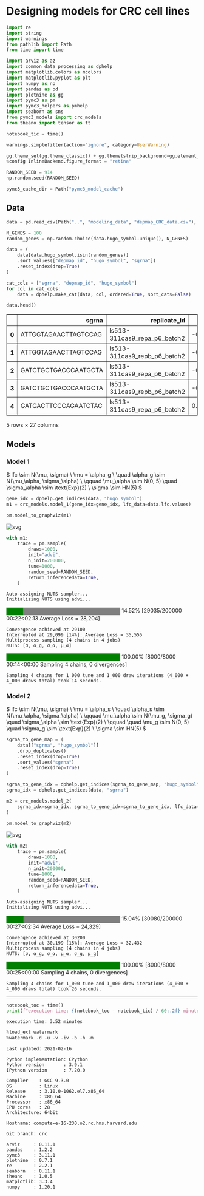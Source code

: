 # Designing models for CRC cell lines

```python
import re
import string
import warnings
from pathlib import Path
from time import time

import arviz as az
import common_data_processing as dphelp
import matplotlib.colors as mcolors
import matplotlib.pyplot as plt
import numpy as np
import pandas as pd
import plotnine as gg
import pymc3 as pm
import pymc3_helpers as pmhelp
import seaborn as sns
from pymc3_models import crc_models
from theano import tensor as tt

notebook_tic = time()

warnings.simplefilter(action="ignore", category=UserWarning)

gg.theme_set(gg.theme_classic() + gg.theme(strip_background=gg.element_blank()))
%config InlineBackend.figure_format = "retina"

RANDOM_SEED = 914
np.random.seed(RANDOM_SEED)

pymc3_cache_dir = Path("pymc3_model_cache")
```

## Data

```python
data = pd.read_csv(Path("..", "modeling_data", "depmap_CRC_data.csv"), low_memory=False)

N_GENES = 100
random_genes = np.random.choice(data.hugo_symbol.unique(), N_GENES)

data = (
    data[data.hugo_symbol.isin(random_genes)]
    .sort_values(["depmap_id", "hugo_symbol", "sgrna"])
    .reset_index(drop=True)
)

cat_cols = ["sgrna", "depmap_id", "hugo_symbol"]
for col in cat_cols:
    data = dphelp.make_cat(data, col, ordered=True, sort_cats=False)

data.head()
```

<div>
<style scoped>
    .dataframe tbody tr th:only-of-type {
        vertical-align: middle;
    }

    .dataframe tbody tr th {
        vertical-align: top;
    }

    .dataframe thead th {
        text-align: right;
    }
</style>
<table border="1" class="dataframe">
  <thead>
    <tr style="text-align: right;">
      <th></th>
      <th>sgrna</th>
      <th>replicate_id</th>
      <th>lfc</th>
      <th>pdna_batch</th>
      <th>passes_qc</th>
      <th>depmap_id</th>
      <th>primary_or_metastasis</th>
      <th>lineage</th>
      <th>lineage_subtype</th>
      <th>kras_mutation</th>
      <th>...</th>
      <th>log2_gene_cn_p1</th>
      <th>gene_cn</th>
      <th>n_muts</th>
      <th>any_deleterious</th>
      <th>variant_classification</th>
      <th>is_deleterious</th>
      <th>is_tcga_hotspot</th>
      <th>is_cosmic_hotspot</th>
      <th>mutated_at_guide_location</th>
      <th>rna_expr</th>
    </tr>
  </thead>
  <tbody>
    <tr>
      <th>0</th>
      <td>ATTGGTAGAACTTAGTCCAG</td>
      <td>ls513-311cas9_repa_p6_batch2</td>
      <td>-0.328006</td>
      <td>2</td>
      <td>True</td>
      <td>ACH-000007</td>
      <td>Primary</td>
      <td>colorectal</td>
      <td>colorectal_adenocarcinoma</td>
      <td>G12D</td>
      <td>...</td>
      <td>0.976114</td>
      <td>1.654121</td>
      <td>0</td>
      <td>False</td>
      <td>NaN</td>
      <td>NaN</td>
      <td>NaN</td>
      <td>NaN</td>
      <td>False</td>
      <td>5.14527</td>
    </tr>
    <tr>
      <th>1</th>
      <td>ATTGGTAGAACTTAGTCCAG</td>
      <td>ls513-311cas9_repb_p6_batch2</td>
      <td>-0.233740</td>
      <td>2</td>
      <td>True</td>
      <td>ACH-000007</td>
      <td>Primary</td>
      <td>colorectal</td>
      <td>colorectal_adenocarcinoma</td>
      <td>G12D</td>
      <td>...</td>
      <td>0.976114</td>
      <td>1.654121</td>
      <td>0</td>
      <td>False</td>
      <td>NaN</td>
      <td>NaN</td>
      <td>NaN</td>
      <td>NaN</td>
      <td>False</td>
      <td>5.14527</td>
    </tr>
    <tr>
      <th>2</th>
      <td>GATCTGCTGACCCAATGCTA</td>
      <td>ls513-311cas9_repa_p6_batch2</td>
      <td>-0.125088</td>
      <td>2</td>
      <td>True</td>
      <td>ACH-000007</td>
      <td>Primary</td>
      <td>colorectal</td>
      <td>colorectal_adenocarcinoma</td>
      <td>G12D</td>
      <td>...</td>
      <td>0.976114</td>
      <td>1.654121</td>
      <td>0</td>
      <td>False</td>
      <td>NaN</td>
      <td>NaN</td>
      <td>NaN</td>
      <td>NaN</td>
      <td>False</td>
      <td>5.14527</td>
    </tr>
    <tr>
      <th>3</th>
      <td>GATCTGCTGACCCAATGCTA</td>
      <td>ls513-311cas9_repb_p6_batch2</td>
      <td>-0.084501</td>
      <td>2</td>
      <td>True</td>
      <td>ACH-000007</td>
      <td>Primary</td>
      <td>colorectal</td>
      <td>colorectal_adenocarcinoma</td>
      <td>G12D</td>
      <td>...</td>
      <td>0.976114</td>
      <td>1.654121</td>
      <td>0</td>
      <td>False</td>
      <td>NaN</td>
      <td>NaN</td>
      <td>NaN</td>
      <td>NaN</td>
      <td>False</td>
      <td>5.14527</td>
    </tr>
    <tr>
      <th>4</th>
      <td>GATGACTTCCCAGAATCTAC</td>
      <td>ls513-311cas9_repa_p6_batch2</td>
      <td>0.306206</td>
      <td>2</td>
      <td>True</td>
      <td>ACH-000007</td>
      <td>Primary</td>
      <td>colorectal</td>
      <td>colorectal_adenocarcinoma</td>
      <td>G12D</td>
      <td>...</td>
      <td>0.976114</td>
      <td>1.654121</td>
      <td>0</td>
      <td>False</td>
      <td>NaN</td>
      <td>NaN</td>
      <td>NaN</td>
      <td>NaN</td>
      <td>False</td>
      <td>5.14527</td>
    </tr>
  </tbody>
</table>
<p>5 rows × 27 columns</p>
</div>

## Models

### Model 1

$
lfc \sim N(\mu, \sigma) \\
\mu = \alpha_g \\
\quad \alpha_g \sim N(\mu_\alpha, \sigma_\alpha) \\
\qquad \mu_\alpha \sim N(0, 5) \quad \sigma_\alpha \sim \text{Exp}(2) \\
\sigma \sim HN(5)
$

```python
gene_idx = dphelp.get_indices(data, "hugo_symbol")
m1 = crc_models.model_1(gene_idx=gene_idx, lfc_data=data.lfc.values)

pm.model_to_graphviz(m1)
```

![svg](015_010_model-design_files/015_010_model-design_6_0.svg)

```python
with m1:
    trace = pm.sample(
        draws=1000,
        init="advi",
        n_init=200000,
        tune=1000,
        random_seed=RANDOM_SEED,
        return_inferencedata=True,
    )
```

    Auto-assigning NUTS sampler...
    Initializing NUTS using advi...

<div>
    <style>
        /*Turns off some styling*/
        progress {
            /*gets rid of default border in Firefox and Opera.*/
            border: none;
            /*Needs to be in here for Safari polyfill so background images work as expected.*/
            background-size: auto;
        }
        .progress-bar-interrupted, .progress-bar-interrupted::-webkit-progress-bar {
            background: #F44336;
        }
    </style>
  <progress value='29035' class='' max='200000' style='width:300px; height:20px; vertical-align: middle;'></progress>
  14.52% [29035/200000 00:22<02:13 Average Loss = 28,204]
</div>

    Convergence achieved at 29100
    Interrupted at 29,099 [14%]: Average Loss = 35,555
    Multiprocess sampling (4 chains in 4 jobs)
    NUTS: [σ, α_g, σ_α, μ_α]

<div>
    <style>
        /*Turns off some styling*/
        progress {
            /*gets rid of default border in Firefox and Opera.*/
            border: none;
            /*Needs to be in here for Safari polyfill so background images work as expected.*/
            background-size: auto;
        }
        .progress-bar-interrupted, .progress-bar-interrupted::-webkit-progress-bar {
            background: #F44336;
        }
    </style>
  <progress value='8000' class='' max='8000' style='width:300px; height:20px; vertical-align: middle;'></progress>
  100.00% [8000/8000 00:14<00:00 Sampling 4 chains, 0 divergences]
</div>

    Sampling 4 chains for 1_000 tune and 1_000 draw iterations (4_000 + 4_000 draws total) took 14 seconds.

### Model 2

$
lfc \sim N(\mu, \sigma) \\
\mu = \alpha_s \\
\quad \alpha_s \sim N(\mu_\alpha, \sigma_\alpha) \\
\qquad \mu_\alpha \sim N(\mu_g, \sigma_g) \quad \sigma_\alpha \sim \text{Exp}(2) \\
\qquad \quad \mu_g \sim N(0, 5) \quad \sigma_g \sim \text{Exp}(2) \\
\sigma \sim HN(5)
$

```python
sgrna_to_gene_map = (
    data[["sgrna", "hugo_symbol"]]
    .drop_duplicates()
    .reset_index(drop=True)
    .sort_values("sgrna")
    .reset_index(drop=True)
)

sgrna_to_gene_idx = dphelp.get_indices(sgrna_to_gene_map, "hugo_symbol")
sgrna_idx = dphelp.get_indices(data, "sgrna")

m2 = crc_models.model_2(
    sgrna_idx=sgrna_idx, sgrna_to_gene_idx=sgrna_to_gene_idx, lfc_data=data.lfc.values
)

pm.model_to_graphviz(m2)
```

![svg](015_010_model-design_files/015_010_model-design_9_0.svg)

```python
with m2:
    trace = pm.sample(
        draws=1000,
        init="advi",
        n_init=200000,
        tune=1000,
        random_seed=RANDOM_SEED,
        return_inferencedata=True,
    )
```

    Auto-assigning NUTS sampler...
    Initializing NUTS using advi...

<div>
    <style>
        /*Turns off some styling*/
        progress {
            /*gets rid of default border in Firefox and Opera.*/
            border: none;
            /*Needs to be in here for Safari polyfill so background images work as expected.*/
            background-size: auto;
        }
        .progress-bar-interrupted, .progress-bar-interrupted::-webkit-progress-bar {
            background: #F44336;
        }
    </style>
  <progress value='30080' class='' max='200000' style='width:300px; height:20px; vertical-align: middle;'></progress>
  15.04% [30080/200000 00:27<02:34 Average Loss = 24,329]
</div>

    Convergence achieved at 30200
    Interrupted at 30,199 [15%]: Average Loss = 32,432
    Multiprocess sampling (4 chains in 4 jobs)
    NUTS: [σ, α_g, σ_α, μ_α, σ_g, μ_g]

<div>
    <style>
        /*Turns off some styling*/
        progress {
            /*gets rid of default border in Firefox and Opera.*/
            border: none;
            /*Needs to be in here for Safari polyfill so background images work as expected.*/
            background-size: auto;
        }
        .progress-bar-interrupted, .progress-bar-interrupted::-webkit-progress-bar {
            background: #F44336;
        }
    </style>
  <progress value='8000' class='' max='8000' style='width:300px; height:20px; vertical-align: middle;'></progress>
  100.00% [8000/8000 00:25<00:00 Sampling 4 chains, 0 divergences]
</div>

    Sampling 4 chains for 1_000 tune and 1_000 draw iterations (4_000 + 4_000 draws total) took 26 seconds.

---

```python
notebook_toc = time()
print(f"execution time: {(notebook_toc - notebook_tic) / 60:.2f} minutes")
```

    execution time: 3.52 minutes

```python
%load_ext watermark
%watermark -d -u -v -iv -b -h -m
```

    Last updated: 2021-02-16

    Python implementation: CPython
    Python version       : 3.9.1
    IPython version      : 7.20.0

    Compiler    : GCC 9.3.0
    OS          : Linux
    Release     : 3.10.0-1062.el7.x86_64
    Machine     : x86_64
    Processor   : x86_64
    CPU cores   : 28
    Architecture: 64bit

    Hostname: compute-e-16-230.o2.rc.hms.harvard.edu

    Git branch: crc

    arviz     : 0.11.1
    pandas    : 1.2.2
    pymc3     : 3.11.1
    plotnine  : 0.7.1
    re        : 2.2.1
    seaborn   : 0.11.1
    theano    : 1.0.5
    matplotlib: 3.3.4
    numpy     : 1.20.1
